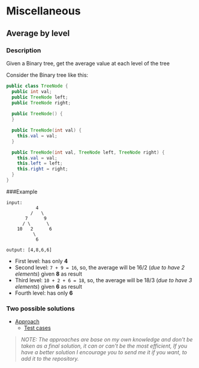 # Miscellaneous

## Average by level

### Description
Given a Binary tree, get the average value at each level of the tree

Consider the Binary tree like this:
```java
public class TreeNode {
  public int val;
  public TreeNode left;
  public TreeNode right;
  
  public TreeNode() {
  }

  public TreeNode(int val) {
    this.val = val;
  }

  public TreeNode(int val, TreeNode left, TreeNode right) {
    this.val = val;
    this.left = left;
    this.right = right;
  }
}
```

###Example
```
input:
           4
         /   \
       7      9
      / \      \
    10   2      6
          \
           6

output: [4,8,6,6]
```

* First level: has only **4**
* Second level: `7 + 9 = 16`, so, the average will be 16/2 (_due to have 2 elements_) given **8** as result
* Third level: `10 + 2 + 6 = 18`, so, the average will be 18/3 (_due to have 3 elements_) given **6** as result
* Fourth level: has only **6**

### Two possible solutions

* [Approach](AverageByLevel.java)
  * [Test cases](../../../../../test/java/misc/treesandgraphs/averagebylevel/AverageByLevelTest.java)

> *NOTE: The approaches are base on my own knowledge and don't be taken as a final solution, it can or can't be the most efficient, If you have a better solution I encourage you to send me it if you want, to add it to the repository.*